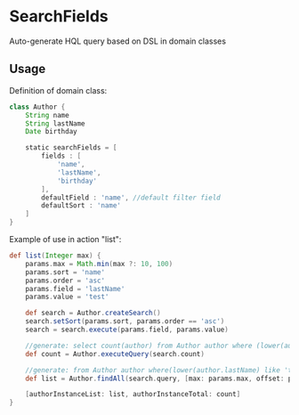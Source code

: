 SearchFields
====================

Auto-generate HQL query based on DSL in domain classes

Usage
-----

Definition of domain class:

```groovy
class Author {
    String name
    String lastName
    Date birthday

    static searchFields = [
        fields : [
            'name',
            'lastName',
            'birthday'
        ],
        defaultField : 'name', //default filter field
  	    defaultSort : 'name'
    ]
}

```
Example of use in action "list":

```groovy
def list(Integer max) {
    params.max = Math.min(max ?: 10, 100)
    params.sort = 'name'
    params.order = 'asc'
    params.field = 'lastName'
    params.value = 'test'

    def search = Author.createSearch()
    search.setSort(params.sort, params.order == 'asc')
    search = search.execute(params.field, params.value)

    //generate: select count(author) from Author author where (lower(author.lastName) like 'test%)
    def count = Author.executeQuery(search.count)

    //generate: from Author author where(lower(author.lastName) like 'test%') order by author.name asc
    def list = Author.findAll(search.query, [max: params.max, offset: params.offset])

    [authorInstanceList: list, authorInstanceTotal: count]
}
```
